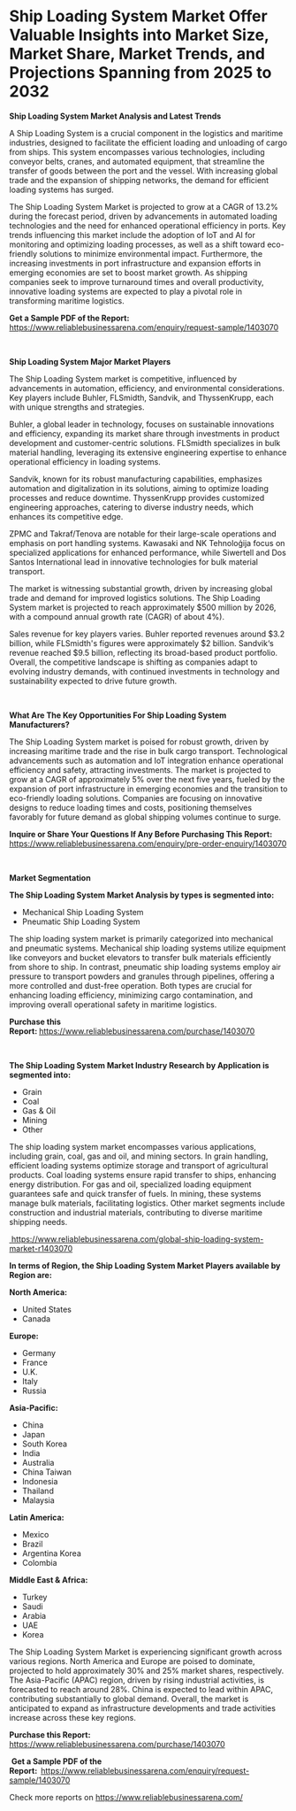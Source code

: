 <p><h1>Ship Loading System Market Offer Valuable Insights into Market Size, Market Share, Market Trends, and Projections Spanning from 2025 to 2032</h1></p><p><strong>Ship Loading System Market Analysis and Latest Trends</strong></p>
<p><p>A Ship Loading System is a crucial component in the logistics and maritime industries, designed to facilitate the efficient loading and unloading of cargo from ships. This system encompasses various technologies, including conveyor belts, cranes, and automated equipment, that streamline the transfer of goods between the port and the vessel. With increasing global trade and the expansion of shipping networks, the demand for efficient loading systems has surged.</p><p>The Ship Loading System Market is projected to grow at a CAGR of 13.2% during the forecast period, driven by advancements in automated loading technologies and the need for enhanced operational efficiency in ports. Key trends influencing this market include the adoption of IoT and AI for monitoring and optimizing loading processes, as well as a shift toward eco-friendly solutions to minimize environmental impact. Furthermore, the increasing investments in port infrastructure and expansion efforts in emerging economies are set to boost market growth. As shipping companies seek to improve turnaround times and overall productivity, innovative loading systems are expected to play a pivotal role in transforming maritime logistics.</p></p>
<p><strong>Get a Sample PDF of the Report:&nbsp;</strong> <a href="https://www.reliablebusinessarena.com/enquiry/request-sample/1403070?utm_campaign=2146&utm_medium=2&utm_source=Github&utm_content=ia&utm_term=28032025&utm_id=ship-loading-system">https://www.reliablebusinessarena.com/enquiry/request-sample/1403070</a></p>
<p>&nbsp;</p>
<p><strong>Ship Loading System Major Market Players</strong></p>
<p><p>The Ship Loading System market is competitive, influenced by advancements in automation, efficiency, and environmental considerations. Key players include Buhler, FLSmidth, Sandvik, and ThyssenKrupp, each with unique strengths and strategies. </p><p>Buhler, a global leader in technology, focuses on sustainable innovations and efficiency, expanding its market share through investments in product development and customer-centric solutions. FLSmidth specializes in bulk material handling, leveraging its extensive engineering expertise to enhance operational efficiency in loading systems. </p><p>Sandvik, known for its robust manufacturing capabilities, emphasizes automation and digitalization in its solutions, aiming to optimize loading processes and reduce downtime. ThyssenKrupp provides customized engineering approaches, catering to diverse industry needs, which enhances its competitive edge. </p><p>ZPMC and Takraf/Tenova are notable for their large-scale operations and emphasis on port handling systems. Kawasaki and NK Tehnoloģija focus on specialized applications for enhanced performance, while Siwertell and Dos Santos International lead in innovative technologies for bulk material transport.</p><p>The market is witnessing substantial growth, driven by increasing global trade and demand for improved logistics solutions. The Ship Loading System market is projected to reach approximately $500 million by 2026, with a compound annual growth rate (CAGR) of about 4%).</p><p>Sales revenue for key players varies. Buhler reported revenues around $3.2 billion, while FLSmidth's figures were approximately $2 billion. Sandvik‘s revenue reached $9.5 billion, reflecting its broad-based product portfolio. Overall, the competitive landscape is shifting as companies adapt to evolving industry demands, with continued investments in technology and sustainability expected to drive future growth.</p></p>
<p>&nbsp;</p>
<p><strong>What Are The Key Opportunities For Ship Loading System Manufacturers?</strong></p>
<p><p>The Ship Loading System market is poised for robust growth, driven by increasing maritime trade and the rise in bulk cargo transport. Technological advancements such as automation and IoT integration enhance operational efficiency and safety, attracting investments. The market is projected to grow at a CAGR of approximately 5% over the next five years, fueled by the expansion of port infrastructure in emerging economies and the transition to eco-friendly loading solutions. Companies are focusing on innovative designs to reduce loading times and costs, positioning themselves favorably for future demand as global shipping volumes continue to surge.</p></p>
<p><strong>Inquire or Share Your Questions If Any Before Purchasing This Report:</strong> <a href="https://www.reliablebusinessarena.com/enquiry/pre-order-enquiry/1403070?utm_campaign=2146&utm_medium=2&utm_source=Github&utm_content=ia&utm_term=28032025&utm_id=ship-loading-system">https://www.reliablebusinessarena.com/enquiry/pre-order-enquiry/1403070</a></p>
<p>&nbsp;</p>
<p><strong>Market Segmentation</strong></p>
<p><strong>The Ship Loading System Market Analysis by types is segmented into:</strong></p>
<p><ul><li>Mechanical Ship Loading System</li><li>Pneumatic Ship Loading System</li></ul></p>
<p><p>The ship loading system market is primarily categorized into mechanical and pneumatic systems. Mechanical ship loading systems utilize equipment like conveyors and bucket elevators to transfer bulk materials efficiently from shore to ship. In contrast, pneumatic ship loading systems employ air pressure to transport powders and granules through pipelines, offering a more controlled and dust-free operation. Both types are crucial for enhancing loading efficiency, minimizing cargo contamination, and improving overall operational safety in maritime logistics.</p></p>
<p><strong>Purchase this Report:&nbsp;</strong><a href="https://www.reliablebusinessarena.com/purchase/1403070?utm_campaign=2146&utm_medium=2&utm_source=Github&utm_content=ia&utm_term=28032025&utm_id=ship-loading-system">https://www.reliablebusinessarena.com/purchase/1403070</a></p>
<p>&nbsp;</p>
<p><strong>The Ship Loading System Market Industry Research by Application is segmented into:</strong></p>
<p><ul><li>Grain</li><li>Coal</li><li>Gas & Oil</li><li>Mining</li><li>Other</li></ul></p>
<p><p>The ship loading system market encompasses various applications, including grain, coal, gas and oil, and mining sectors. In grain handling, efficient loading systems optimize storage and transport of agricultural products. Coal loading systems ensure rapid transfer to ships, enhancing energy distribution. For gas and oil, specialized loading equipment guarantees safe and quick transfer of fuels. In mining, these systems manage bulk materials, facilitating logistics. Other market segments include construction and industrial materials, contributing to diverse maritime shipping needs.</p></p>
<p><a href="https://www.reliablebusinessarena.com/global-ship-loading-system-market-r1403070?utm_campaign=2146&utm_medium=2&utm_source=Github&utm_content=ia&utm_term=28032025&utm_id=ship-loading-system">&nbsp;https://www.reliablebusinessarena.com/global-ship-loading-system-market-r1403070</a></p>
<p><strong>In terms of Region, the Ship Loading System Market Players available by Region are:</strong></p>
<p>
    <p> <strong> North America: </strong>
        <ul>
            <li>United States</li>
            <li>Canada</li>
        </ul>
        </p> 
    <p> <strong> Europe: </strong>
        <ul>
            <li>Germany</li>
            <li>France</li>
            <li>U.K.</li>
            <li>Italy</li>
            <li>Russia</li>
        </ul>
        </p> 
    <p> <strong> Asia-Pacific: </strong>
        <ul>
            <li>China</li>
            <li>Japan</li>
            <li>South Korea</li>
            <li>India</li>
            <li>Australia</li>
            <li>China Taiwan</li>
            <li>Indonesia</li>
            <li>Thailand</li>
            <li>Malaysia</li>
        </ul>
        </p> 
    <p> <strong> Latin America: </strong>
        <ul>
            <li>Mexico</li>
            <li>Brazil</li>
            <li>Argentina Korea</li>
            <li>Colombia</li>
        </ul>
        </p> 
    <p> <strong> Middle East & Africa: </strong>
        <ul>
            <li>Turkey</li>
            <li>Saudi</li>
            <li>Arabia</li>
            <li>UAE</li>
            <li>Korea</li>
        </ul>
    </p>
    </p>
<p><p>The Ship Loading System Market is experiencing significant growth across various regions. North America and Europe are poised to dominate, projected to hold approximately 30% and 25% market shares, respectively. The Asia-Pacific (APAC) region, driven by rising industrial activities, is forecasted to reach around 28%. China is expected to lead within APAC, contributing substantially to global demand. Overall, the market is anticipated to expand as infrastructure developments and trade activities increase across these key regions.</p></p>
<p><strong>Purchase this Report: </strong><a href="https://www.reliablebusinessarena.com/purchase/1403070?utm_campaign=2146&utm_medium=2&utm_source=Github&utm_content=ia&utm_term=28032025&utm_id=ship-loading-system">https://www.reliablebusinessarena.com/purchase/1403070</a></p>
<p>&nbsp;<strong>Get a Sample PDF of the Report:&nbsp;&nbsp;</strong><a href="https://www.reliablebusinessarena.com/enquiry/request-sample/1403070?utm_campaign=2146&utm_medium=2&utm_source=Github&utm_content=ia&utm_term=28032025&utm_id=ship-loading-system">https://www.reliablebusinessarena.com/enquiry/request-sample/1403070</a></p>
<p><strong></strong></p>
<p>Check more reports on <a href="https://www.reliablebusinessarena.com/?utm_campaign=2146&utm_medium=2&utm_source=Github&utm_content=ia&utm_term=28032025&utm_id=ship-loading-system">https://www.reliablebusinessarena.com/</a></p>